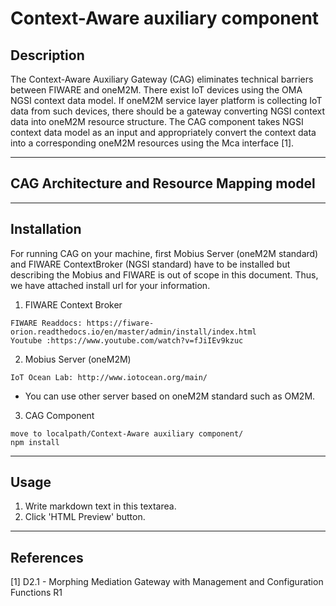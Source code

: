 # Context-Aware auxiliary component

## Description

The Context-Aware Auxiliary Gateway (CAG) eliminates technical barriers between FIWARE and oneM2M. There exist IoT devices using the OMA NGSI context data model. If oneM2M service layer platform is collecting IoT data from such devices, there should be a gateway converting NGSI context data into oneM2M resource structure. The CAG component takes NGSI context data model as an input and appropriately convert the context data into a corresponding oneM2M resources using the Mca interface [1].

----
## CAG Architecture and Resource Mapping model


----
## Installation

For running CAG on your machine, first Mobius Server (oneM2M standard) and FIWARE ContextBroker (NGSI standard) have to be installed but describing the Mobius and FIWARE is out of scope in this document.
 Thus, we have attached install url for your information.


1. FIWARE Context Broker
```
FIWARE Readdocs: https://fiware-orion.readthedocs.io/en/master/admin/install/index.html
Youtube :https://www.youtube.com/watch?v=fJiIEv9kzuc
```

2. Mobius Server (oneM2M)
```
IoT Ocean Lab: http://www.iotocean.org/main/
```
* You can use other server based on oneM2M standard such as OM2M.

3. CAG Component

```
move to localpath/Context-Aware auxiliary component/
npm install
```

----
## Usage
1. Write markdown text in this textarea.
2. Click 'HTML Preview' button.


----
## References

[1] D2.1 - Morphing Mediation Gateway with Management and Configuration Functions R1